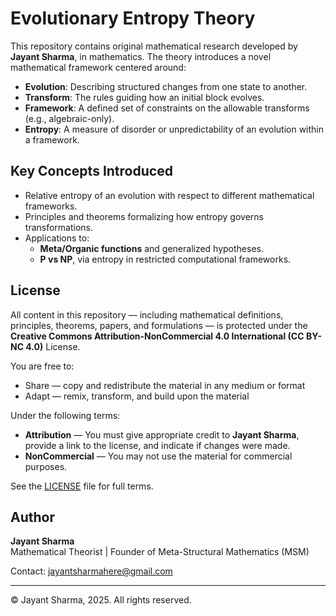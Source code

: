 # Evolutionary Entropy Theory

This repository contains original mathematical research developed by **Jayant Sharma**, in mathematics. The theory introduces a novel mathematical framework centered around:

- **Evolution**: Describing structured changes from one state to another.
- **Transform**: The rules guiding how an initial block evolves.
- **Framework**: A defined set of constraints on the allowable transforms (e.g., algebraic-only).
- **Entropy**: A measure of disorder or unpredictability of an evolution within a framework.

## Key Concepts Introduced

- Relative entropy of an evolution with respect to different mathematical frameworks.
- Principles and theorems formalizing how entropy governs transformations.
- Applications to:
  - **Meta/Organic functions** and generalized hypotheses.
  - **P vs NP**, via entropy in restricted computational frameworks.

## License

All content in this repository — including mathematical definitions, principles, theorems, papers, and formulations — is protected under the **Creative Commons Attribution-NonCommercial 4.0 International (CC BY-NC 4.0)** License.

You are free to:

- Share — copy and redistribute the material in any medium or format
- Adapt — remix, transform, and build upon the material

Under the following terms:

- **Attribution** — You must give appropriate credit to **Jayant Sharma**, provide a link to the license, and indicate if changes were made.
- **NonCommercial** — You may not use the material for commercial purposes.

See the [LICENSE](./LICENSE) file for full terms.

## Author

**Jayant Sharma**  
Mathematical Theorist | Founder of Meta-Structural Mathematics (MSM)

Contact: jayantsharmahere@gmail.com

---

© Jayant Sharma, 2025. All rights reserved.
